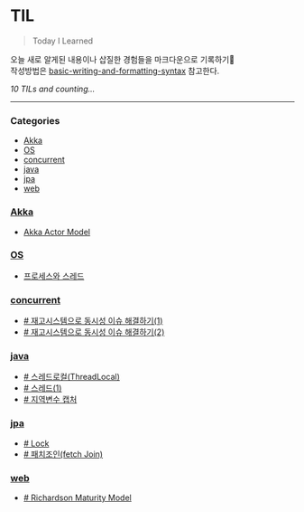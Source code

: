 # TIL
> Today I Learned

오늘 새로 알게된 내용이나 삽질한 경험들을 마크다운으로 기록하기📝 </br>
작성방법은 [basic-writing-and-formatting-syntax][1] 참고한다.


_10 TILs and counting..._

---

### Categories

- [Akka](#akka)
- [OS](#os)
- [concurrent](#concurrent)
- [java](#java)
- [jpa](#jpa)
- [web](#web)

### [Akka](#akka)
- [Akka Actor Model](Akka/actor_model.md)

### [OS](#os)
- [프로세스와 스레드](OS/프로세스와_스레드.md)

### [concurrent](#concurrent)
- [# 재고시스템으로 동시성 이슈 해결하기(1)](concurrent/동시성_이슈_해결방법(1).md)
- [# 재고시스템으로 동시성 이슈 해결하기(2)](concurrent/동시성_이슈_해결방법(2).md)

### [java](#java)
- [# 스레드로컬(ThreadLocal)](java/ThreadLocal.md)
- [# 스레드(1)](java/스레드(1).md)
- [# 지역변수 캡처](java/지역변수_캡처.md)

### [jpa](#jpa)
- [# Lock](jpa/Lock.md)
- [# 패치조인(fetch Join)](jpa/fetchJoin.md)

### [web](#web)
- [# Richardson Maturity Model](web/Richardson-Maturity-Model.md)

[1]: https://docs.github.com/ko/get-started/writing-on-github/getting-started-with-writing-and-formatting-on-github/basic-writing-and-formatting-syntax
[2]: https://github.com/jbranchaud/til


